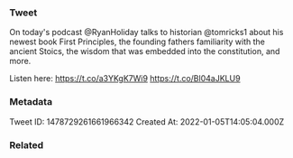 ### Tweet
On today's podcast @RyanHoliday talks to historian @tomricks1 about his newest book First Principles, the founding fathers familiarity with the ancient Stoics, the wisdom that was embedded into the constitution, and more.

Listen here: https://t.co/a3YKgK7Wi9 https://t.co/Bl04aJKLU9

### Metadata
Tweet ID: 1478729261661966342
Created At: 2022-01-05T14:05:04.000Z

### Related

